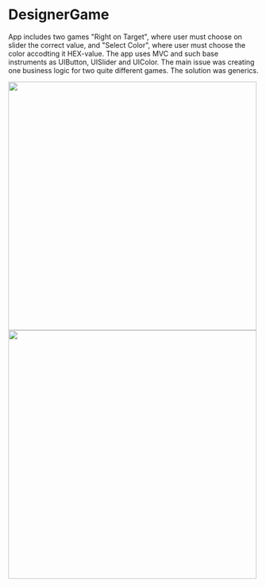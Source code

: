 # DesignerGame
App includes two games "Right on Target", where user must choose on slider the correct value, and "Select Color", where user must choose the color accodting it HEX-value. The app uses MVC and such base instruments as UIButton, UISlider and UIColor.
The main issue was creating one business logic for two quite different games. The solution was generics.  

<img src="https://user-images.githubusercontent.com/71500020/147885594-72f1197a-d58c-4c8d-8ec6-fc98e7778a08.png" width="500" />   <img src="https://user-images.githubusercontent.com/71500020/147885596-5ddda4ec-49a2-4219-901a-ae0314b77dfe.png" width="500" />

